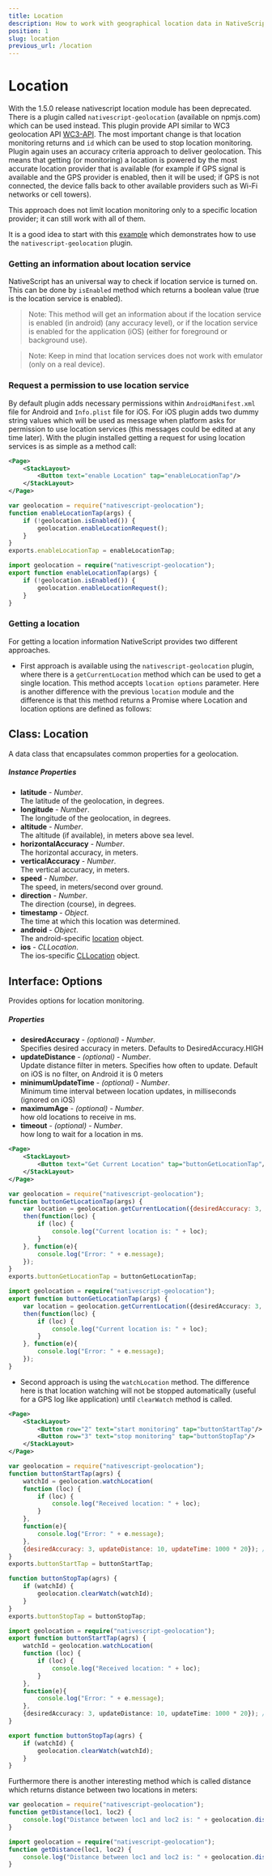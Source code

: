 ```yaml
---
title: Location
description: How to work with geographical location data in NativeScript.
position: 1
slug: location
previous_url: /location
---
```


# Location

With the 1.5.0 release nativescript location module has been deprecated. There is a plugin called `nativescript-geolocation` (available on npmjs.com) which can be used instead. This plugin provide API similar to WC3 geolocation API [WC3-API](http://dev.w3.org/geo/api/spec-source.html). The most important change is that location monitoring returns and `id` which can be used to stop location monitoring. Plugin again uses an accuracy criteria approach to deliver geolocation. This means that getting (or monitoring) a location is powered by the most accurate location provider that is available (for example if GPS signal is available and the GPS provider is enabled, then it will be used; if GPS is not connected, the device falls back to other available providers such as Wi-Fi networks or cell towers).

This approach does not limit location monitoring only to a specific location provider; it can still work with all of them.

It is a good idea to start with this [example](https://github.com/nsndeck/locationtest) which demonstrates how to use the `nativescript-geolocation` plugin.

### Getting an information about location service

NativeScript has an universal way to check if location service is turned on. This can be done by `isEnabled` method which returns a boolean value (true is the location service is enabled).

> Note: This method will get an information about if the location service is enabled (in android) (any accuracy level), or if the location service is enabled for the application (iOS) (either for foreground or background use).

> Note: Keep in mind that location services does not work with emulator (only on a real device).

### Request a permission to use location service

By default plugin adds necessary permissions within `AndroidManifest.xml` file for Android and `Info.plist` file for iOS. For iOS plugin adds two dummy string values which will be used as message when platform asks for permission to use location services (this messages could be edited at any time later). With the plugin installed getting a request for using location services is as simple as a method call:


```XML
<Page> 
    <StackLayout>
        <Button text="enable Location" tap="enableLocationTap"/>
    </StackLayout>
</Page>
```
```JavaScript
var geolocation = require("nativescript-geolocation");
function enableLocationTap(args) {
    if (!geolocation.isEnabled()) {
        geolocation.enableLocationRequest();
    }
}
exports.enableLocationTap = enableLocationTap;
```
```TypeScript
import geolocation = require("nativescript-geolocation");
export function enableLocationTap(args) {
    if (!geolocation.isEnabled()) {
        geolocation.enableLocationRequest();
    }
}
```

### Getting a location
For getting a location information NativeScript provides two different approaches.

* First approach is available using the `nativescript-geolocation` plugin, where there is a `getCurrentLocation` method which can be used to get a single location. This method accepts `location options` parameter. Here is another difference with the previous `location` module and the difference is that this method returns a Promise<Location> where Location and location options are defined as follows:

## Class: Location  
A data class that encapsulates common properties for a geolocation.

##### Instance Properties
 - **latitude** - _Number_.    
  The latitude of the geolocation, in degrees.
 - **longitude** - _Number_.    
  The longitude of the geolocation, in degrees.
 - **altitude** - _Number_.    
  The altitude (if available), in meters above sea level.
 - **horizontalAccuracy** - _Number_.    
  The horizontal accuracy, in meters.
 - **verticalAccuracy** - _Number_.    
  The vertical accuracy, in meters.
 - **speed** - _Number_.    
  The speed, in meters/second over ground.
 - **direction** - _Number_.    
  The direction (course), in degrees.
 - **timestamp** - _Object_.    
  The time at which this location was determined.
 - **android** - _Object_.    
  The android-specific [location](http://developer.android.com/reference/android/location/Location.html) object.
 - **ios** - _CLLocation_.    
  The ios-specific [CLLocation](https://developer.apple.com/library/ios/documentation/CoreLocation/Reference/CLLocation_Class/) object.

## Interface: Options  
Provides options for location monitoring.

##### Properties
 - **desiredAccuracy** - _(optional)_ - _Number_.    
  Specifies desired accuracy in meters. Defaults to DesiredAccuracy.HIGH
 - **updateDistance** - _(optional)_ - _Number_.    
  Update distance filter in meters. Specifies how often to update. Default on iOS is no filter, on Android it is 0 meters
 - **minimumUpdateTime** - _(optional)_ - _Number_.    
  Minimum time interval between location updates, in milliseconds (ignored on iOS)
 - **maximumAge** - _(optional)_ - _Number_.    
  how old locations to receive in ms.
 - **timeout** - _(optional)_ - _Number_.    
  how long to wait for a location in ms.

```XML
<Page>
    <StackLayout>
        <Button text="Get Current Location" tap="buttonGetLocationTap"/>
    </StackLayout>
</Page>
```
```JavaScript
var geolocation = require("nativescript-geolocation");
function buttonGetLocationTap(args) {
	var location = geolocation.getCurrentLocation({desiredAccuracy: 3, updateDistance: 10, maximumAge: 20000, timeout: 20000}).
	then(function(loc) {
		if (loc) {
			console.log("Current location is: " + loc);
		}
	}, function(e){
		console.log("Error: " + e.message);
	});
}
exports.buttonGetLocationTap = buttonGetLocationTap;
```
```TypeScript
import geolocation = require("nativescript-geolocation");
export function buttonGetLocationTap(args) {
	var location = geolocation.getCurrentLocation({desiredAccuracy: 3, updateDistance: 10, maximumAge: 20000, timeout: 20000}).
	then(function(loc) {
		if (loc) {
			console.log("Current location is: " + loc);
		}
	}, function(e){
		console.log("Error: " + e.message);
	});
}
```

* Second approach is using the `watchLocation` method. The difference here is that location watching will not be stopped automatically (useful for a GPS log like application) until `clearWatch` method is called. 

```XML
<Page>
    <StackLayout>
		<Button row="2" text="start monitoring" tap="buttonStartTap"/>
		<Button row="3" text="stop monitoring" tap="buttonStopTap"/>
    </StackLayout>
</Page>
```
``` JavaScript
var geolocation = require("nativescript-geolocation");
function buttonStartTap(agrs) {
	watchId = geolocation.watchLocation(
	function (loc) {
		if (loc) {
			console.log("Received location: " + loc);
		}
	}, 
	function(e){
		console.log("Error: " + e.message);
	}, 
	{desiredAccuracy: 3, updateDistance: 10, updateTime: 1000 * 20}); // should update every 20 sec according to google documentation this is not so sure.
}
exports.buttonStartTap = buttonStartTap;

function buttonStopTap(agrs) {
	if (watchId) {
		geolocation.clearWatch(watchId);
	}
}
exports.buttonStopTap = buttonStopTap;
```
``` TypeScript
import geolocation = require("nativescript-geolocation");
export function buttonStartTap(agrs) {
	watchId = geolocation.watchLocation(
	function (loc) {
		if (loc) {
			console.log("Received location: " + loc);
		}
	}, 
	function(e){
		console.log("Error: " + e.message);
	}, 
	{desiredAccuracy: 3, updateDistance: 10, updateTime: 1000 * 20}); // should update every 20 sec according to google documentation this is not so sure.
}

export function buttonStopTap(agrs) {
	if (watchId) {
		geolocation.clearWatch(watchId);
	}
}
```

Furthermore there is another interesting method which is called distance which returns distance between two locations in meters:

```JavaScript
var geolocation = require("nativescript-geolocation");
function getDistance(loc1, loc2) {
    console.log("Distance between loc1 and loc2 is: " + geolocation.distance(loc1, loc2));
}
```
```TypeScript
import geolocation = require("nativescript-geolocation");
function getDistance(loc1, loc2) {
    console.log("Distance between loc1 and loc2 is: " + geolocation.distance(loc1, loc2));
}
```
